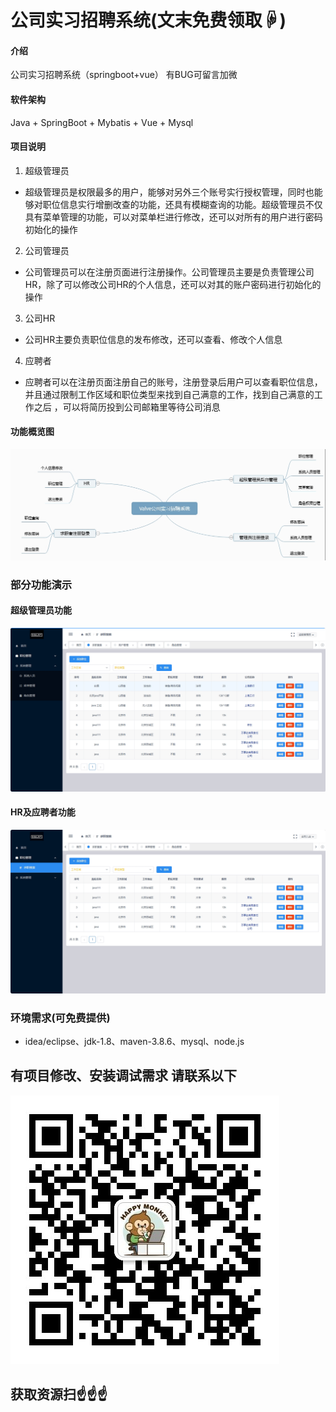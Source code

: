 # 公司实习招聘系统(文末免费领取☟)

#### 介绍
公司实习招聘系统（springboot+vue）
有BUG可留言加微

#### 软件架构
Java + SpringBoot + Mybatis + Vue + Mysql


#### 项目说明

1.  超级管理员
- 超级管理员是权限最多的用户，能够对另外三个账号实行授权管理，同时也能够对职位信息实行增删改查的功能，还具有模糊查询的功能。超级管理员不仅具有菜单管理的功能，可以对菜单栏进行修改，还可以对所有的用户进行密码初始化的操作
2.  公司管理员
- 公司管理员可以在注册页面进行注册操作。公司管理员主要是负责管理公司HR，除了可以修改公司HR的个人信息，还可以对其的账户密码进行初始化的操作
3.  公司HR
- 公司HR主要负责职位信息的发布修改，还可以查看、修改个人信息
4.  应聘者
- 应聘者可以在注册页面注册自己的账号，注册登录后用户可以查看职位信息，并且通过限制工作区域和职位类型来找到自己满意的工作，找到自己满意的工作之后 ，可以将简历投到公司邮箱里等待公司消息

#### 功能概览图
![输入图片说明](photo/%E5%8A%9F%E8%83%BD%E5%9B%BE.png)

### 部分功能演示

#### 超级管理员功能
![输入图片说明](photo/%E8%B6%85%E7%BA%A7%E7%AE%A1%E7%90%86%E5%91%98%E5%8A%9F%E8%83%BD.gif)

#### HR及应聘者功能
![输入图片说明](photo/HR%E5%8F%8A%E5%BA%94%E8%81%98%E8%80%85%E5%8A%9F%E8%83%BD.gif)


### 环境需求(可免费提供)
- idea/eclipse、jdk-1.8、maven-3.8.6、mysql、node.js


## 有项目修改、安装调试需求 请联系以下
![关注免费领](联系.png)

## 获取资源扫☝☝☝

